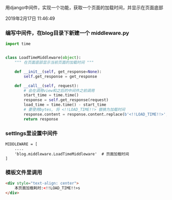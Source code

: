 ﻿用django中间件，实现一个功能，获取一个页面的加载时间，并显示在页面底部

2019年2月17日 11:46:49

### 编写中间件，在blog目录下新建一个 middleware.py

```python
import time


class LoadTimeMiddleware(object):
    """ 在页面底部显示当前页面的加载时间 """

    def __init__(self, get_response=None):
        self.get_response = get_response

    def __call__(self, request):
        # 会在调用view和之后的中间件之前调用
        start_time = time.time()
        response = self.get_response(request)
        load_time = time.time() - start_time
        # 要使用bytes, 将 <!!LOAD_TIME!!> 替换为加载时间
        response.content = response.content.replace(b'<!!LOAD_TIME!!>', str.encode(str(load_time)[:5]))
        return response

```

### settIngs里设置中间件

```
MIDDLEWARE = [
    ....
    'blog.middleware.LoadTimeMiddleware'  # 页面加载时间
]
```

### 模板文件里调用

```html
<div style="text-align: center">
    本页面加载耗时:<!!LOAD_TIME!!>s
</div>
```

